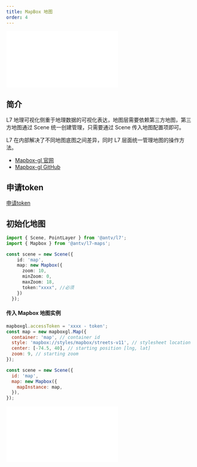 ```yaml
---
title: MapBox 地图
order: 4
---
```


<embed src="@/docs/common/style.md"></embed>

## 简介

L7 地理可视化侧重于地理数据的可视化表达，地图层需要依赖第三方地图，第三方地图通过 Scene 统一创建管理，只需要通过 Scene 传入地图配置项即可。

L7 在内部解决了不同地图底图之间差异，同时 L7 层面统一管理地图的操作方法。

- [Mapbox-gl 官网](https://docs.mapbox.com/mapbox-gl-js/)
- [ Mapbox-gl GitHub](https://github.com/mapbox/mapbox-gl-js)

## 申请token

[申请token](https://docs.mapbox.com/help/getting-started/access-tokens/)

## 初始化地图

```ts
import { Scene, PointLayer } from '@antv/l7';
import { Mapbox } from '@antv/l7-maps';

const scene = new Scene({
    id: 'map',
    map: new Mapbox({
      zoom: 10,
      minZoom: 0,
      maxZoom: 18,
      token:"xxxx", //必须
    })
  });


```
#### 传入 Mapbox 地图实例

```javascript
mapboxgl.accessToken = 'xxxx - token';
const map = new mapboxgl.Map({
  container: 'map', // container id
  style: 'mapbox://styles/mapbox/streets-v11', // stylesheet location
  center: [-74.5, 40], // starting position [lng, lat]
  zoom: 9, // starting zoom
});

const scene = new Scene({
  id: 'map',
  map: new Mapbox({
    mapInstance: map,
  }),
});

```

<embed src="@/docs/common/map.zh.md"></embed>